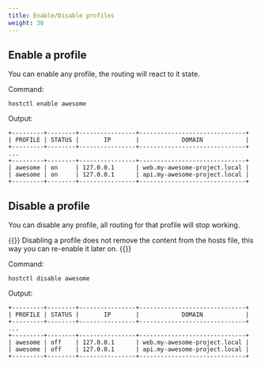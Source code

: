 ```yaml
---
title: Enable/Disable profiles
weight: 30
---
```



## Enable a profile

You can enable any profile, the routing will react to it state. 

Command:

`hostctl enable awesome` 

Output:
```
+---------+--------+----------------+------------------------------+
| PROFILE | STATUS |       IP       |            DOMAIN            |
+---------+--------+----------------+------------------------------+
...
+---------+--------+----------------+------------------------------+
| awesome | on     | 127.0.0.1      | web.my-awesome-project.local |
| awesome | on     | 127.0.0.1      | api.my-awesome-project.local |
+---------+--------+----------------+------------------------------+
```


## Disable a profile

You can disable any profile, all routing for that profile will stop working. 

{{<info>}}
Disabling a profile does not remove the content from the hosts file, this way you can re-enable it later on.
{{</info>}}

Command:

`hostctl disable awesome` 

Output:
```
+---------+--------+----------------+------------------------------+
| PROFILE | STATUS |       IP       |            DOMAIN            |
+---------+--------+----------------+------------------------------+
...
+---------+--------+----------------+------------------------------+
| awesome | off    | 127.0.0.1      | web.my-awesome-project.local |
| awesome | off    | 127.0.0.1      | api.my-awesome-project.local |
+---------+--------+----------------+------------------------------+
```

